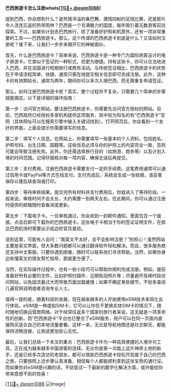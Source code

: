 **巴西旅遊卡怎么注册whats[[TG💪+ @esim1088](https://t.me/s/esim1088)]**

提到巴西，你会想到什么？是热情洋溢的桑巴舞、激情四射的足球比赛，还是那片令人流连忘返的热带雨林？巴西是一个充满魅力的国度，每年吸引着无数游客前往探索。不过，如果你计划去巴西旅行，除了准备好护照和机票外，还有一项非常重要的工具——巴西旅遊卡。那么，这个所谓的巴西旅遊卡到底是什么？又该如何注册呢？接下来，让我们一步步来揭开它的神秘面纱。

首先，什么是巴西旅遊卡？简单来说，巴西旅遊卡是一种专门为国际旅客设计的电子旅游卡。它类似于签证的一种形式，但更为便捷。持有这张卡，你可以合法地进入巴西，并在该国进行短期旅行或商务活动。与传统签证相比，巴西旅遊卡的优势在于申请流程简单、快捷，通常只需在线提交相关信息即可完成注册。此外，这种卡的有效期较长，通常为两年，期间你可以多次入境巴西，而无需重复申请签证。

那么，如何注册巴西旅遊卡呢？其实，整个过程并不复杂，只需要几个简单的步骤就能搞定。以下是详细的操作指南：

第一步：访问官方网站。要注册巴西旅遊卡，你需要先访问官方授权的网站。目前，巴西政府已经授权多家机构提供这项服务，其中较为知名的有“巴西旅遊卡”官网（具体网址可以在搜索引擎中输入关键词找到）。打开网页后，你会看到一个友好的界面，上面会提示你需要填写的信息。

第二步：填写个人信息。在网站上，你需要填写一些基本的个人资料，包括姓名、护照号码、出生日期、国籍等。这些信息必须与你的护照上的内容完全一致，否则可能会导致注册失败。此外，你还需选择旅行目的（如旅游、商务等）以及计划入境的时间范围。记得仔细核对每一项内容，确保无误后再提交。

第三步：支付费用。注册巴西旅遊卡需要支付一定的手续费。这笔费用通常可以通过信用卡或PayPal等方式在线支付。支付完成后，系统会生成一张收据，请妥善保存以便后续查询或打印。

第四步：等待审核结果。提交完所有材料并支付费用后，你就进入了等待阶段。一般来说，审核时间不会太长，大约需要一到两天左右。在此期间，你可以通过注册时提供的邮箱随时查看进度更新。

第五步：下载电子卡。一旦审核通过，你会收到一封邮件通知，里面包含一个链接，点击后即可下载你的巴西旅遊卡。这张电子卡相当于你的签证证明文件，在抵达巴西机场时需要出示给边检官员查验。

说到这里，可能有人会问：“我英文不太好，会不会影响注册？”别担心！虽然网站主要是英文界面，但大多数问题都可以通过翻译软件轻松解决。而且，很多服务商还支持中文客服，只要你遇到困难，随时可以联系他们寻求帮助。当然，如果你身边有懂英文的朋友帮忙指导，那就更方便了。

当然，在实际操作过程中，也有一些小技巧可以帮助你顺利完成注册。例如，提前准备好所有必要的文件，比如护照扫描件、近期免冠照片等；尽量避开高峰时段访问网站，以免因流量过大而导致页面加载缓慢；如果不确定某些细节，不妨多查阅几遍官网说明或者咨询专业人士。

值得一提的是，随着科技的发展，现在越来越多的人开始使用eSIM技术来简化出行体验。eSIM是一种虚拟SIM卡，它可以让你在不更换实体SIM卡的情况下，随时随地切换运营商网络。对于经常往返多个国家的旅行者来说，这无疑是一项革命性的创新。而“巴西旅遊卡”平台也已整合了eSIM服务，用户可以在同一页面内直接购买适合自己的本地流量套餐。这样一来，无论是导航地图还是社交聊天，都能保持流畅连接，让旅途更加安心无忧。

最后，让我们总结一下本文的重点：巴西旅遊卡作为一种高效便捷的入境许可工具，正在成为越来越多中国游客的选择。无论你是第一次踏上这片神奇土地的新手，还是已经多次造访的老朋友，都可以借助巴西旅遊卡轻松开启属于自己的巴西之旅。只要按照上述步骤认真准备，相信每个人都能顺利拿到这张宝贵的通行证。而如果你对eSIM感兴趣的话，不妨尝试一下最新的数字化解决方案，或许能给你带来意想不到的惊喜！

[[TG💪+ @esim1088](https://t.me/s/esim1088) ![Image](https://i.postimg.cc/4NQfJmqS/Snipaste-2025-05-13-00-14-12.png)]